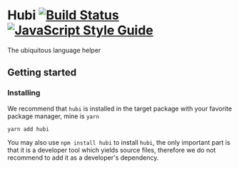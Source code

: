 # Hubi [![Build Status](https://travis-ci.org/mvcds/hubi.svg?branch=master)](https://travis-ci.org/mvcds/hubi) [![JavaScript Style Guide](https://img.shields.io/badge/code_style-standard-brightgreen.svg)](https://standardjs.com)

The ubiquitous language helper

## Getting started

### Installing

We recommend that `hubi` is installed in the target package with your favorite package manager, mine is `yarn`

```
yarn add hubi
```

You may also use `npm install hubi` to install `hubi`, the only important part is that it is a developer tool which yields source files, therefore we do not recommend to add it as a developer's dependency.
